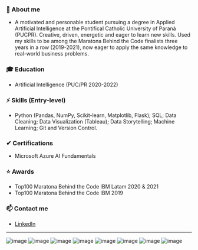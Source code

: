 ### 💬 About me       
- A motivated and personable student pursuing a degree in Applied Artificial Intelligence at the Pontifical Catholic University of Paraná (PUCPR). Creative, driven, energetic and eager to learn new skills. Used my skills to be among the Maratona Behind the Code finalists three years in a row (2019-2021), now eager to apply the same knowledge to real-world business problems.
       


### 🎓 Education    

- Artificial Intelligence (PUC/PR 2020-2022)   



### ⚡ Skills (Entry-level)

- Python (Pandas, NumPy, Scikit-learn, Matplotlib, Flask); SQL; Data Cleaning; Data Visualization (Tableau); Data Storytelling; Machine Learning; Git and Version Control.



### ✔ Certifications    

- Microsoft Azure AI Fundamentals


### ⭐ Awards    

- Top100 Maratona Behind the Code IBM Latam 2020 & 2021
- Top100 Maratona Behind the Code IBM 2019 
    
   

### 📫 Contact me
- [LinkedIn](https://in.linkedin.com/in/priscillapreks)    

---
          
          
          


![image](https://img.shields.io/badge/Python-3776AB?style=for-the-badge&logo=python&logoColor=white)
![image](https://img.shields.io/badge/Jupyter-F37626.svg?&style=for-the-badge&logo=Jupyter&logoColor=white)
![image](https://img.shields.io/badge/Pandas-2C2D72?style=for-the-badge&logo=pandas&logoColor=white)
![image](https://img.shields.io/badge/Plotly-239120?style=for-the-badge&logo=plotly&logoColor=white)
![image](https://img.shields.io/badge/scikit_learn-F7931E?style=for-the-badge&logo=scikit-learn&logoColor=white)
![image](https://img.shields.io/badge/HTML5-E34F26?style=for-the-badge&logo=html5&logoColor=white)
![image](https://img.shields.io/badge/CSS3-1572B6?style=for-the-badge&logo=css3&logoColor=white)
![image](https://img.shields.io/badge/Flask-000000?style=for-the-badge&logo=flask&logoColor=white)



<!--
**priscillapreks/priscillapreks** is a ✨ _special_ ✨ repository because its `README.md` (this file) appears on your GitHub profile.




- 🌱 Currently learning: Python / Machine Learning / Artificial Intelligence
- 👯 I’m looking to collaborate on ...
- 🤔 I’m looking for help with ...
- 💬 Ask me about ...
- : ...
- 😄 Pronouns: ...
- ⚡ Fun fact: ...
-->
